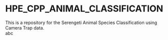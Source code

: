 # HPE_CPP_ANIMAL_CLASSIFICATION
This is a repository for the Serengeti Animal Species Classification using Camera Trap data.
<br>
abc

